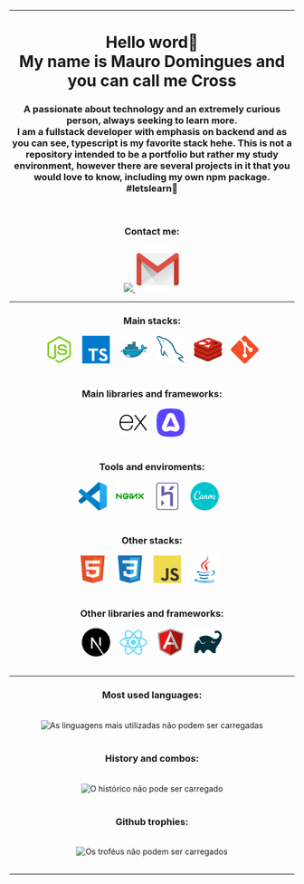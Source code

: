 <hr>

<h1 align="center">Hello word👋<br>My name is Mauro Domingues and you can call me Cross</h1>
<h3 align="center">A passionate about technology and an extremely curious person, always seeking to learn more.<br>I am a fullstack developer with emphasis on backend and as you can see, typescript is my favorite stack hehe. This is not a repository intended to be a portfolio but rather my study environment, however there are several projects in it that you would love to know, including my own npm package.<br> #letslearn🚀</h3><br>
<h3 align="center">Contact me:</h3>
<div align="center">
  <a href="https://www.linkedin.com/in/mauro-domingues">
    <img src="https://img.icons8.com/fluent/48/000000/linkedin.png" height="80">
  </a>
  <a href="mailto:maurinho.villa@hotmail.com">
    <img src="https://github.com/Mauro-Domingues/Mauro-Domingues-portifolio/blob/main/images/email-icon.png?raw=true" height="80">
  </a>
</div><hr>

<!-- icons -->

<h3 align="center">Main stacks:</h3>
<div align="center">
    <img src="https://github.com/devicons/devicon/blob/master/icons/nodejs/nodejs-original.svg" alt="nodejs" width="50"/><span>&nbsp;&nbsp;&nbsp;</span>
    <img src="https://github.com/devicons/devicon/blob/master/icons/typescript/typescript-original.svg" alt="typescript" width="50"/><span>&nbsp;&nbsp;&nbsp;</span>
    <img src="https://github.com/devicons/devicon/blob/master/icons/docker/docker-original.svg" alt="docker" width="50"/><span>&nbsp;&nbsp;&nbsp;</span>
    <img src="https://github.com/devicons/devicon/blob/master/icons/mysql/mysql-original.svg" alt="mysql" width="50"/><span>&nbsp;&nbsp;&nbsp;</span>
    <img src="https://github.com/devicons/devicon/blob/master/icons/redis/redis-original.svg" alt="redis" width="50"/><span>&nbsp;&nbsp;&nbsp;</span>
    <img src="https://github.com/devicons/devicon/blob/master/icons/git/git-original.svg" alt="git" width="50"/>
 </div><br>
 
 <h3 align="center">Main libraries and frameworks:</h3>
 <div align="center">
    <img src="https://github.com/devicons/devicon/blob/master/icons/express/express-original.svg" alt="express" width="50"/><span>&nbsp;&nbsp;&nbsp;</span>
    <img src="https://github.com/devicons/devicon/blob/master/icons/adonisjs/adonisjs-original.svg" alt="adonisjs" width="50"/>
 </div><br>
 
 <h3 align="center">Tools and enviroments:</h3>
 <div align="center">
    <img src="https://github.com/devicons/devicon/blob/master/icons/vscode/vscode-original.svg" alt="vscode" width="50"/><span>&nbsp;&nbsp;&nbsp;</span>
    <img src="https://github.com/devicons/devicon/blob/master/icons/nginx/nginx-original.svg" alt="nginx" width="50"/><span>&nbsp;&nbsp;&nbsp;</span>
    <img src="https://github.com/devicons/devicon/blob/master/icons/heroku/heroku-original.svg" alt="heroku" width="50"/><span>&nbsp;&nbsp;&nbsp;</span>
    <img src="https://github.com/devicons/devicon/blob/master/icons/canva/canva-original.svg" alt="canva" width="50"/><span>&nbsp;&nbsp;&nbsp;</span>
 </div><br>
 
<h3 align="center">Other stacks:</h3>
<div align="center">
    <img src="https://github.com/devicons/devicon/blob/master/icons/html5/html5-original.svg" alt="html5" width="50"/><span>&nbsp;&nbsp;&nbsp;</span>
    <img src="https://github.com/devicons/devicon/blob/master/icons/css3/css3-original.svg" alt="css3" width="50"/><span>&nbsp;&nbsp;&nbsp;</span>
    <img src="https://raw.githubusercontent.com/devicons/devicon/master/icons/javascript/javascript-original.svg" alt="javascript" width="50"/><span>&nbsp;&nbsp;&nbsp;</span>
    <img src="https://raw.githubusercontent.com/devicons/devicon/master/icons/java/java-original.svg" alt="java" width="50"/><span>&nbsp;&nbsp;&nbsp;</span>
 </div><br>
 
  <h3 align="center">Other libraries and frameworks:</h3>
 <div align="center">
    <img src="https://github.com/devicons/devicon/blob/master/icons/nextjs/nextjs-original.svg" alt="nextjs" width="50"/><span>&nbsp;&nbsp;&nbsp;</span>
    <img src="https://github.com/devicons/devicon/blob/master/icons/react/react-original.svg" alt="react" width="50"/><span>&nbsp;&nbsp;&nbsp;</span>
    <img src="https://github.com/devicons/devicon/blob/master/icons/angularjs/angularjs-original.svg" alt="angularjs" width="50"/><span>&nbsp;&nbsp;&nbsp;</span>
    <img src="https://github.com/devicons/devicon/blob/master/icons/gradle/gradle-plain.svg" alt="gradle" width="50"/>
 </div><br>
 

 
 <hr>
 
 <!-- most used languages-->
 <h3 align="center">Most used languages:</h3><br>

<div align="center">
  <img align="center" src="https://github-readme-stats.vercel.app/api/top-langs?username=mauro-domingues&show_icons=true&theme=highcontrast" alt="As linguagens mais utilizadas não podem ser carregadas"/>
</div><br>

<!-- streak -->

<h3 align="center">History and combos:</h3><br>

<div align="center">
  <img align="center" src="https://github-readme-streak-stats.herokuapp.com/?user=mauro-domingues&show_icons=true&theme=highcontrast" alt="O histórico não pode ser carregado"/>
</div><br>

<!-- trophy -->

<h3 align="center">Github trophies:</h3><br>

<div align="center">
    <img src="https://github-profile-trophy.vercel.app/?username=mauro-domingues&theme=onestar" alt="Os troféus não podem ser carregados"/>
</div><br>

<hr>
